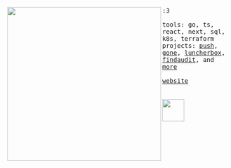 <p float="left">
 <img src="https://github.com/fr3fou/fr3fou/assets/1344906/2896e138-3d60-4ec9-a735-fe169704be69" width="350" align="left">
  <p float="left">
    <samp>
      :3 
      <br>
      <br>
      tools: go, ts, react, next, sql, k8s, terraform
      <br>
      projects: <a href="https://pushmarketplace.com">push</a>, <a href="https://github.com/fr3fou/gone">gone</a>, <a href="https://luncherbox.deliprods.com/">luncherbox</a>, <a href="https://app.findaudit.xyz/">findaudit</a>, and <a href="https://simo.sh/projects">more</a>
      <br>
      <br>
      <a href="https://simo.sh">website</a>
      <br>
      <b>
    </samp>
    <br>
    <br>
    <img src="https://hits.sh/github.com/fr3fou.svg?label=%20&color=555555&logo=data%3Aimage%2Fpng%3Bbase64%2CiVBORw0KGgoAAAANSUhEUgAAABgAAAAYCAYAAADgdz34AAAAAXNSR0IArs4c6QAAATdJREFUSEu1Ve2NwyAMNYriKFukm7SbtJu0k1w3uW7SbhHJUURlhJGPS8HocvwNeR%2F48XDwz8u14hPRFwAcEfFg%2BbeJgIi%2BGZyBEdH0r2kTA0bl56j6gYin3Rwsy3L03rN6WXdEvOxCkIHfAYBd7EMwz%2FPUdd2TlXrvr865KRJcEJHJqqs4AzXUcOZqDn8nUOAviSQRsZtpXdfDOI6vqnwA2HSgE%2BOcO%2FV9%2F4hJ8hZQAEiifhHooWrwjaiWuFKMfxCUwGvKP7lOBHlihmG41UDle0lYItA1UAFO58v7aq41AZeYVEGRQ3rI4trcRUppGmB%2BT7ZUmQmIiN2xy1ATW%2FdkN4IIFI4zj3JO0uJAZiSFVwUPAqxRzN4DE3grQeghaVbrPWlxID1kfs1aHTQ99nL0ZgfWWeX73rIoxBnUYMQfAAAAAElFTkSuQmCC" width="50px"/>
  </p>
</p>
